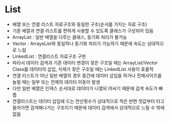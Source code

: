 # List
- 배열 또는 연결 리스트 자료구조와 동일한 구조(순서를 가지는 자료 구조)
- 기존 배열과 연결 리스트를 편하게 사용할 수 있도록 클래스가 구성되어 있음
- ArrayList : 일반 배열을 다루는 클래스, 동기화 처리가 불가능
- Vector : ArraysList와 동일하나 동기화 처리가 가능하기 때문에 속도는 상대적으로 느림
- LinkedList : 연결리스트 자료구조 구현
- 따라서 데이터 검색과 기존 데이터 변경이 잦은 구조일 때는 ArrayList/Vector Class를 데이터의 삽입, 삭제가 잦은 구조일 때는 LinkedList 사용이 효율적
- 연결 리스트가 아닌 일반 배열의 경우 중간에 데이터 삽입을 하거나 전체사이즈를 늘릴 때는 일부 또는 전체의 데이터 이동이 발생
- 다만 일반 배열은 인덱스 순서대로 데이터가 나열되 어씨기 때문에 검색 속도가 빠름
- 연결리스트는 데이터 삽입에 드는 연산횟수가 상대적으로 적은 반면 첫값부터 타고 들어가면 검색해나가는 구조이기 때문에 데이터 검색에서 상대적으로 느릴 수 밖에 없음
